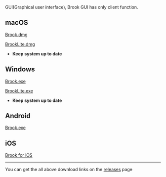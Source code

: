 GUI(Graphical user interface), Brook GUI has only client function.

## macOS

[Brook.dmg](https://github.com/txthinking/brook/releases/download/v20210214/Brook.dmg)

[BrookLite.dmg](https://github.com/txthinking/brook/releases/download/v20210214/BrookLite.dmg)

- **Keep system up to date**

## Windows

[Brook.exe](https://github.com/txthinking/brook/releases/download/v20210214/Brook.exe)

[BrookLite.exe](https://github.com/txthinking/brook/releases/download/v20210214/BrookLite.exe)

- **Keep system up to date**

## Android

[Brook.exe](https://github.com/txthinking/brook/releases/download/v20210214/Brook.apk)

## iOS

[Brook for iOS](https://apps.apple.com/us/app/brook-a-cross-platform-proxy/id1216002642)

---

You can get the all above download links on the [releases](https://github.com/txthinking/brook/releases) page

